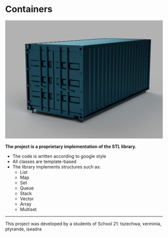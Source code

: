 # Containers
![STL](./images/container.png)

**The project is a proprietary implementation of the STL library.**

* The code is written according to google style
* All classes are template-based
* The library implements structures such as:
  + List
  + Map
  + Set
  + Queue
  + Stack
  + Vector
  + Array
  + Multiset
  
***

This project was developed by a students of School 21: tszechwa, xerminia, ptyrande, iseadra
